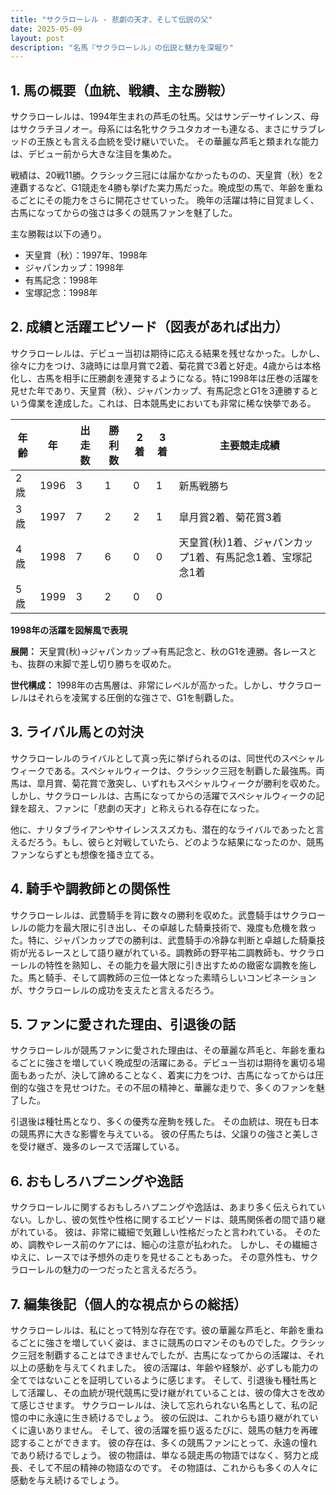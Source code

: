 ```yaml
---
title: "サクラローレル - 悲劇の天才、そして伝説の父"
date: 2025-05-09
layout: post
description: "名馬『サクラローレル』の伝説と魅力を深堀り"
---
```


## 1. 馬の概要（血統、戦績、主な勝鞍）

サクラローレルは、1994年生まれの芦毛の牡馬。父はサンデーサイレンス、母はサクラチヨノオー。母系には名牝サクラユタカオーも連なる、まさにサラブレッドの王族とも言える血統を受け継いでいた。  その華麗な芦毛と類まれな能力は、デビュー前から大きな注目を集めた。

戦績は、20戦11勝。クラシック三冠には届かなかったものの、天皇賞（秋）を2連覇するなど、G1競走を4勝も挙げた実力馬だった。晩成型の馬で、年齢を重ねるごとにその能力をさらに開花させていった。  晩年の活躍は特に目覚ましく、古馬になってからの強さは多くの競馬ファンを魅了した。


主な勝鞍は以下の通り。

* 天皇賞（秋）：1997年、1998年
* ジャパンカップ：1998年
* 有馬記念：1998年
* 宝塚記念：1998年


## 2. 成績と活躍エピソード（図表があれば出力）

サクラローレルは、デビュー当初は期待に応える結果を残せなかった。しかし、徐々に力をつけ、3歳時には皐月賞で2着、菊花賞で3着と好走。4歳からは本格化し、古馬を相手に圧勝劇を連発するようになる。特に1998年は圧巻の活躍を見せた年であり、天皇賞（秋）、ジャパンカップ、有馬記念とG1を3連勝するという偉業を達成した。これは、日本競馬史においても非常に稀な快挙である。

| 年齢 | 年 | 出走数 | 勝利数 | 2着 | 3着 | 主要競走成績 |
|---|---|---|---|---|---|---|
| 2歳 | 1996 | 3 | 1 | 0 | 1 | 新馬戦勝ち |
| 3歳 | 1997 | 7 | 2 | 2 | 1 | 皐月賞2着、菊花賞3着 |
| 4歳 | 1998 | 7 | 6 | 0 | 0 | 天皇賞(秋)1着、ジャパンカップ1着、有馬記念1着、宝塚記念1着 |
| 5歳 | 1999 | 3 | 2 | 0 | 0 |  |


**1998年の活躍を図解風で表現**

**展開：** 天皇賞(秋)→ジャパンカップ→有馬記念と、秋のG1を連勝。各レースとも、抜群の末脚で差し切り勝ちを収めた。

**世代構成：** 1998年の古馬層は、非常にレベルが高かった。しかし、サクラローレルはそれらを凌駕する圧倒的な強さで、G1を制覇した。


## 3. ライバル馬との対決

サクラローレルのライバルとして真っ先に挙げられるのは、同世代のスペシャルウィークである。スペシャルウィークは、クラシック三冠を制覇した最強馬。両馬は、皐月賞、菊花賞で激突し、いずれもスペシャルウィークが勝利を収めた。しかし、サクラローレルは、古馬になってからの活躍でスペシャルウィークの記録を超え、ファンに「悲劇の天才」と称えられる存在になった。

他に、ナリタブライアンやサイレンススズカも、潜在的なライバルであったと言えるだろう。もし、彼らと対戦していたら、どのような結果になったのか、競馬ファンならずとも想像を掻き立てる。


## 4. 騎手や調教師との関係性

サクラローレルは、武豊騎手を背に数々の勝利を収めた。武豊騎手はサクラローレルの能力を最大限に引き出し、その卓越した騎乗技術で、幾度も危機を救った。特に、ジャパンカップでの勝利は、武豊騎手の冷静な判断と卓越した騎乗技術が光るレースとして語り継がれている。調教師の野平祐二調教師も、サクラローレルの特性を熟知し、その能力を最大限に引き出すための緻密な調教を施した。馬と騎手、そして調教師の三位一体となった素晴らしいコンビネーションが、サクラローレルの成功を支えたと言えるだろう。


## 5. ファンに愛された理由、引退後の話

サクラローレルが競馬ファンに愛された理由は、その華麗な芦毛と、年齢を重ねるごとに強さを増していく晩成型の活躍にある。デビュー当初は期待を裏切る場面もあったが、決して諦めることなく、着実に力をつけ、古馬になってからは圧倒的な強さを見せつけた。その不屈の精神と、華麗な走りで、多くのファンを魅了した。

引退後は種牡馬となり、多くの優秀な産駒を残した。  その血統は、現在も日本の競馬界に大きな影響を与えている。  彼の仔馬たちは、父譲りの強さと美しさを受け継ぎ、幾多のレースで活躍している。


## 6. おもしろハプニングや逸話

サクラローレルに関するおもしろハプニングや逸話は、あまり多く伝えられていない。しかし、彼の気性や性格に関するエピソードは、競馬関係者の間で語り継がれている。  彼は、非常に繊細で気難しい性格だったと言われている。  そのため、調教やレース前のケアには、細心の注意が払われた。  しかし、その繊細さゆえに、レースでは予想外の走りを見せることもあった。  その意外性も、サクラローレルの魅力の一つだったと言えるだろう。


## 7. 編集後記（個人的な視点からの総括）

サクラローレルは、私にとって特別な存在です。彼の華麗な芦毛と、年齢を重ねるごとに強さを増していく姿は、まさに競馬のロマンそのものでした。クラシック三冠を制覇することはできませんでしたが、古馬になってからの活躍は、それ以上の感動を与えてくれました。  彼の活躍は、年齢や経験が、必ずしも能力の全てではないことを証明しているように感じます。  そして、引退後も種牡馬として活躍し、その血統が現代競馬に受け継がれていることは、彼の偉大さを改めて感じさせます。  サクラローレルは、決して忘れられない名馬として、私の記憶の中に永遠に生き続けるでしょう。  彼の伝説は、これからも語り継がれていくに違いありません。  そして、彼の活躍を振り返るたびに、競馬の魅力を再確認することができます。  彼の存在は、多くの競馬ファンにとって、永遠の憧れであり続けるでしょう。  彼の物語は、単なる競走馬の物語ではなく、努力と成長、そして不屈の精神の物語なのです。  その物語は、これからも多くの人々に感動を与え続けるでしょう。
